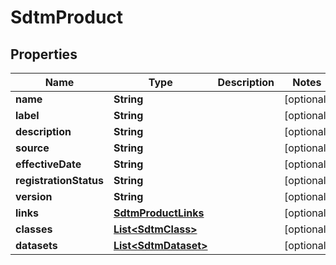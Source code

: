 

# SdtmProduct

## Properties

Name | Type | Description | Notes
------------ | ------------- | ------------- | -------------
**name** | **String** |  |  [optional]
**label** | **String** |  |  [optional]
**description** | **String** |  |  [optional]
**source** | **String** |  |  [optional]
**effectiveDate** | **String** |  |  [optional]
**registrationStatus** | **String** |  |  [optional]
**version** | **String** |  |  [optional]
**links** | [**SdtmProductLinks**](SdtmProductLinks.md) |  |  [optional]
**classes** | [**List&lt;SdtmClass&gt;**](SdtmClass.md) |  |  [optional]
**datasets** | [**List&lt;SdtmDataset&gt;**](SdtmDataset.md) |  |  [optional]




